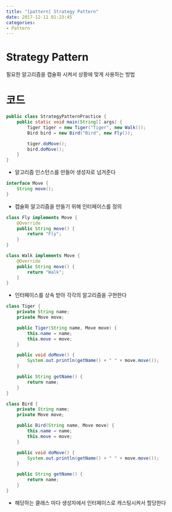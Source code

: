```yaml
---
title: "[pattern] Strategy Pattern"
date: 2017-12-11 01:23:45
categories:
- Pattern
---
```


# Strategy Pattern
필요한 알고리즘을 캡슐화 시켜서 상황에 맞게 사용하는 방법

# 코드
```java
public class StrategyPatternPractice {
    public static void main(String[] args) {
        Tiger tiger = new Tiger("Tiger", new Walk());
        Bird bird = new Bird("Bird", new Fly());

        tiger.doMove();
        bird.doMove();
    }
}
```
* 알고리즘 인스턴스를 만들어 생성자로 넘겨준다

```java
interface Move {
    String move();
}
```
* 캡슐화 알고리즘을 만들기 위해 인터페이스를 정의

```java
class Fly implements Move {
    @Override
    public String move() {
        return "Fly";
    }
}

class Walk implements Move {
    @Override
    public String move() {
        return "Walk";
    }
}
```
* 인터페이스를 상속 받아 각각의 알고리즘을 구현한다

```java
class Tiger {
    private String name;
    private Move move;

    public Tiger(String name, Move move) {
        this.name = name;
        this.move = move;
    }

    public void doMove() {
        System.out.println(getName() + " " + move.move());
    }

    public String getName() {
        return name;
    }
}

class Bird {
    private String name;
    private Move move;

    public Bird(String name, Move move) {
        this.name = name;
        this.move = move;
    }

    public void doMove() {
        System.out.println(getName() + " " + move.move());
    }

    public String getName() {
        return name;
    }
}
```
* 해당하는 클래스 마다 생성자에서 인터페이스로 캐스팅시켜서 할당한다